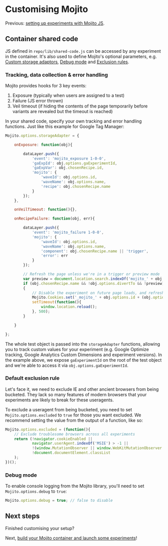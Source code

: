 # Customising Mojito

Previous: [setting up experiments with Mojito JS](./setup.md).

## Container shared code

JS defined in `repo/lib/shared-code.js` can be accessed by any experiment in the container. It's also used to define Mojito's optional parameters, e.g. [Custom storage adaptors](#tracking-data-collection-&-error-handling), [Debug mode](#debug-mode) and [Exclusion rules](#default-exclusion-rule).

### Tracking, data collection & error handling

Mojito provides hooks for 3 key events:

1. Exposure (typically when users are assigned to a test)
2. Failure (JS error thrown)
3. Veil timeout (if hiding the contents of the page temporarily before variants are revealed but the timeout is reached)

In your shared code, specify your own tracking and error handling functions. Just like this example for Google Tag Manager:

```js
Mojito.options.storageAdapter = {

    onExposure: function(obj){

        dataLayer.push({
            'event': 'mojito_exposure 1-0-0',
            'gaExpId': obj.options.gaExperimentId,
            'gaExpVar': obj.chosenRecipe.id,
            'mojito': {
                'waveId': obj.options.id,
                'waveName': obj.options.name,
                'recipe': obj.chosenRecipe.name
            }
        });
    },

    onVeilTimeout: function(){},

    onRecipeFailure: function(obj, err){

        dataLayer.push({
            'event': 'mojito_failure 1-0-0',
            'mojito': {
                'waveId': obj.options.id,
                'waveName': obj.options.name,
                'component': obj.chosenRecipe.name || 'trigger',
                'error': err
            }
        });

        // Refresh the page unless we're in a trigger or preview mode
        var preview = document.location.search.indexOf('mojito_' + obj.options.id + '=' + obj.chosenRecipe.id) > -1;
        if (obj.chosenRecipe.name && !obj.options.divertTo && !preview) 
        {
            // Disable the experiment on future page loads, and refresh
            Mojito.Cookies.set('_mojito_' + obj.options.id + (obj.options.state === 'live'?'':'-staging'), '0.0');
            setTimeout(function(){
                window.location.reload();
            }, 500);
        }

    }

};
```

The whole test object is passed into the `storageAdapter` functions, allowing you to track custom values for your experiment (e.g. Google Optimize tracking, Google Analytics Custom Dimensions and experiment versions). In the example above, we expose  `gaExperimentId` on the root of the test object and we're able to access it via `obj.options.gaExperimentId`.

### Default exclusion rule

Let's face it, we need to exclude IE and other ancient browsers from being bucketed. They lack so many features of modern browsers that your experiments are likely to break for these useragents.

To exclude a useragent from being bucketed, you need to set `Mojito.options.excluded` to `true` for those you want excluded. We recommend setting the value from the output of a function, like so:

```js
Mojito.options.excluded = (function(){
    // Exclude troublesome browsers across all experiments
    return (!navigator.cookieEnabled || 
            navigator.userAgent.indexOf('MSIE') > -1 ||
            !(window.MutationObserver || window.WebKitMutationObserver || window.MozMutationObserver) ||
            !document.documentElement.classList
    );
})();
```

### Debug mode

To enable console logging from the Mojito library, you'll need to set `Mojito.options.debug` to `true`:

```js
Mojito.options.debug = true; // false to disable
```

## Next steps

Finished customising your setup?

Next, [build your Mojito container and launch some experiments](./preview_launch.md)!